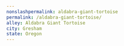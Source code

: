 ```yaml
---
﻿nonslashpermalink: aldabra-giant-tortoise
permalink: /aldabra-giant-tortoise/
alley: Aldabra Giant Tortoise
city: Gresham
state: Oregon
---
```


